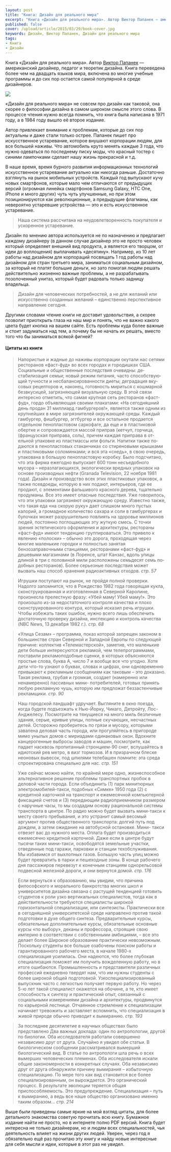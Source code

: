 ```yaml
---
layout: post
title: "Книга: Дизайн для реального мира"
excerpt: "Книга «Дизайн для реального мира». Автор Виктор Папанек — американский дизайнер, педагог и теоретик дизайна. Книга переведена более чем на двадцать языков мира, включена во многие учебные программы и до сих пор остается самой популярной в среде дизайнеров."
published: false
cover: /upload/article/2015/03/29/book-cover.jpg
keywords: Дизайн, Виктор Папанек, Дизайн для реального мира
tags:
- Книга
- Дизайн
---
```


Книга «Дизайн для реального мира». Автор <a href="https://ru.wikipedia.org/wiki/%D0%9F%D0%B0%D0%BF%D0%B0%D0%BD%D0%B5%D0%BA,_%D0%92%D0%B8%D0%BA%D1%82%D0%BE%D1%80" target="_blank">Виктор Папанек</a> — американский дизайнер, педагог и теоретик дизайна.
Книга переведена более чем на двадцать языков мира, включена во многие учебные программы и до сих пор остается самой популярной в среде дизайнеров.

<a href="http://store.artlebedev.ru/books/design/industrial/dizain-dlya-realnogo-mira/" target="_blank"><img src="{{ site.url}}/upload/article/2015/03/29/book-cover.jpg" class="original"/></a>

«Дизайн для реального мира» не совсем про дизайн как таковой, она скорее о философии дизайна в самом широком смысле этого слова. В процессе чтения нужно всегда помнить, что книга была написана в 1971 году, а в 1984 году вышло её второе издание.

Автор привлекает внимание к проблемам, которые до сих пор актуальны и даже стали только острее. Папанек пишет про искусственное устаревание, которое внушают корпорации людям, для все большей наживы. Что автомобиль круто менять каждые 3 года, что
нужно одеваться по последнему писку моды, что красный тостер с синими лампочками сделает нашу жизнь прекрасной и т.д.

В наше время, время бурного развития информационных технологий искусственное устаревание актуально как никогда раньше. Достаточно взглянуть на рынок мобильных устройств.
Каждый год выпускают кучу новых смартфонов, которые мало чем отличаются от предыдущих версий (огромная линейка смартфонов Samsung Galaxy, HTC One, iPhone и много других) чуть чуть улучшенные, но при этом позиционируются как революционные, а предыдущие флагманы, как невероятно устаревшие устройства — это и есть искусственное устаревание.

<blockquote>
Наша система рассчитана на неудовлетворенность покупателя и ускоренное
устаревание.
</blockquote>

Дизайн по мнению автора используется не по назначению и предлагает каждому дизайнеру (в данном случае дизайнер это не просто человек который определяет внешний вид продукта, а является его творцом, от идеи до воплощения) выплачивать
«десятину». Например, из 10 лет работы над дизайном для корпораций посвящать 1 год работы над дизайном для стран третьего мира, заниматься социальным дизайном, за который не платят большие деньги, но зато помогая людям решать действительно жизненно важные проблемы, а не разрабатывать позолоченный унитаз, который будет радовать только задницу владельца.

<blockquote>
Дизайн для человеческих потребностей, а не для желаний или искусственно созданных желаний – единственно перспективное направление сегодня.
</blockquote>

Другими словами чтение книги не доставит удовольствия, а скорее позволит приоткрыть глаза на наш мир и понять, что не важно какого цвета будет кнопка на вашем сайте. Есть проблемы куда более важные и стоит задуматься над тем, а почему бы не начать их решать, вместо того что бы заниматься всякой фигней?

#### Цитаты из книги

<blockquote class="long-read">
Напористые и жадные до наживы корпорации окутали нас сетями ресторанов «фаст-фуд» во всех городах и городишках США. Социальные и общественные последствия очевидны: де­стабилизация семьи; новый режим питания, часто способствую­щий тучности и несбалансированности диеты; деградация вку­совых рецепторов и, наконец, готовность мириться с кошмар­ной безвкусицей, загрязняющей визуальную среду. В этой связи интересно отметить, что самая крупная сеть ресторанов «фаст-фуд», гордо объявляющая своими плакатами: «На сегодняшний день продан 31 миллиард гамбургеров!», является также одним из крупнейших в мире загрязнителей окружающей среды. Каждый гамбургер, фишбургер, эггбургер и все остальное продается отдельном пенопластовом саркофаге, да еще и в пластиковой обертке и сопровождается массой приправ (кетчуп, горчица, (французская приправа, соль), причем каждая приправа в от­ельной упаковке из пластмассы или фольги. Напитки также по­даются в пенопластовых стаканчиках со стиреновыми крышка­ми и пластиковыми соломинками; и вся эта «снедь», в свою оче­редь, упакована в большую пенопластовую коробку. Было под­считано, что эта фирма ежегодно выпускает 600 тонн несъедоб­ного мусора – неразлагающихся, экологически вредных упако­вок на основе производных нефти (Granada Television, 22 ноября 1981 года). Дизайн и производство всех этих пластиковых упако­вок, а также псевдоеды, которую в них подают, интерьеров, где ее продают, с элементами фальшивого красного дерева, тща­тельно продуманы. Все это имеет опасные последствия.
Уже говорилось, что эти упаковки загрязняют окружающую среду. Известно также, что такая еда «на скорую руку» дает слишком много пустых калорий, а громадное количество сахара и соли в гамбургерах и булочках может разрушительно повлиять на здоровье миллионов людей, постоянно поглощающих эту жуткую смесь. С точки зрения эстетического оформления и ар­хитектуры, рестораны «фаст-фуд» имеют тенденцию группиро­ваться. Это привело к явлению «полоски» – обычно это дорога, проходящая через многие маленькие городки и полностью заня­тая бензозаправочными станциями, ресторанами «фаст-фуд» и дешевыми магазинами (в Лоренсе, штат Канзас, вдоль улицы длиной в три с половиной мили расположены семьдесят семь по­добных ресторанов).
Более серьезные последствия может вызвать наш способ хра­нения радиоактивных отходов.
<cite>стр. 57</cite>
</blockquote>

<blockquote class="long-read">
Игрушки поступают на рынок, не пройдя полной проверки. Надолго запомнится, что
в Рождество 1982 года говорящая кукла, сконструированная и изготовленная в Северной
Каролине, произнесла прелестную фразу: «Убей маму! Убей маму!». Это произошло из-за
недостаточного контроля качества и плохо сконструированного контура, который исказил
речь игрушки.
Чтобы избежать таких ошибок, нужно всего лишь обеспечить достаточную проверку
дизайна, инспекцию и контроль качества (NBC News, 13 декабря 1982 г.).
<cite>стр. 68</cite>
</blockquote>

<blockquote class="long-read">
«Улица Сезам» – программа, показ которой запрещен законом в большинстве стран
Северной и Западной Европы по следующей причине: коллектив «Телемастерской»,
заметив, что маленькие дети больше интересуются рекламой, чем телепрограммами,
поставили рекламоподобные сценки, в которых объясняются простые слова, буква А,
число 7 и вообще все что угодно. Хотя дети что-то узнают о буквах, словах и цифрах, они
одновременно привыкают к рекламным сообщениям как таковым – это доказано. Такая
реклама, грубая и громкая, создает (намеренно или ненамеренно) пассивных мини-
потребителей, готовых принять любую рекламную чушь, которую им предложат
беззастенчивые рекламщики.
<cite>стр. 90</cite>
</blockquote>

<blockquote class="long-read">
Наш городской ландшафт удручает. Выгляните в окно поезда, когда будете
подъезжать к Нью-Йорку, Чикаго, Детройту, Лос-Анджелесу. Посмотрите на тянущиеся
на много миль безличные здания, серые, кривые улицы, полные скучающих, несчастных
детей. Осторожно проберитесь по грязи и мусору, которыми завалена деловая часть
города, или прогуляйтесь в пригороде мимо унылых домов с мириадами одинаковых
окон. Вдохните канцерогенные выбросы заводов и машин, посмотрите, как падает
насквозь пропитанный стронцием-90 снег, вслушайтесь в идиотский рев метро, в визг
тормозов. И в призрачном блеске неоновых вывесок, под шпилями телебашен помните:
эта среда спроектирована специально для нас.
<cite>стр. 151</cite>
</blockquote>

<blockquote class="long-read">
Уже сейчас можно найти, по крайней мере одно, жизнеспособное альтернативное
решение проблемы транспортных пробок в деловой части города. Если объединить (1)
парк минитюрных электромобилей-такси, подобных «Симке» 1950 года (2) с кредитной
карточкой на транспорт и ежемесячной компьютерной фиксацией счетов и (3)
передающим радиоприемником размером с наручные часы, то мы создадим основу
рациональной системы транспорта в центре. По радио можно будет вызвать мини-такси к
месту своего пребывания, и это устранит самый весомый аргумент против общественного
транспорта: долгий путь под дождем, а затем ожидание на автобусной остановке. Мини-
такси отвезет вас до нужного места. Оплата будет производиться ежемесячно кредитной
карточкой. Даже если в центре будут тысячи таких мини-такси, освободятся земельные
участки, отведенные под гаражи, парковки и станции техобслуживания. Мы избавимся от
выхлопных газов. Большую часть улиц можно будет превратить в парки и пешеходные
зоны. В конце рабочего дня пассажиров перевезут к конечным станциям однорельсовой
подвесной железной дороги, и они вернутся домой.
<cite>стр. 176</cite>
</blockquote>

<blockquote class="long-read">
Если вернуться к образованию, мы увидим, что причина философского и морального
банкротства многих школ и университетов дизайна связана с растущей тенденцией
готовить студентов к роли узко вертикальных специалистов, тогда как в действительности
требуются специалисты широкой горизонтальной специализации, или синтезисты.
Практически все в сегодняшней университетской среде направлено против такой
подготовки в духе общего синтеза. Предварительные курсы, обязательные
дополнительные курсы, обязательные основные курсы «по выбору», деканы и профессора,
строящие свою империю в соответствии с собственными амбициями, – все это делает
более Широкое образование практически невозможным. Поскольку студенты все больше
озабочены поиском работы и гарантированного рабочего места, в начале 1980-х
специализация усилилась. Они надеются, что более глубокая специализация поможет им
получить вожделенную работу, но в итоге ошибаются. Промышленность и представители
различных профессий ежедневно твердят нам, что им нужны студенты с более широкой
общей подготовкой. Узкоспециализированный выпускник часто с легкостью получает
первую работу. Но через 5-ю лет такой специалист окажется на обочине, а те, кто имеет
способность к синтезу и практический опыт, связанный с социальными измерениями
дизайна и архитектуры, продвинутся по карьерной лестнице. Отчаянное стремление к
специализации начинает тревожить и заставляет вспомнить, что специализация в живой
природе обычно приводит к вымиранию.
<cite>стр. 193</cite>
</blockquote>

<blockquote class="long-read">
За последнее десятилетие в научных обществах было представлено Два важных доклада: один по
антропологии, другой по биологии. Оба исследователя работали совершенно независимо друг от
друга. Случайно я увидел обе статьи. В биологическом сообщении рассматривался вымерший
биологический вид. В статье по антропологи шла речь о всех вымерших человеческих племенах.
Оба исследователя искали общие закономерности в конкретных случаях. Оба независимо друг от
друга обнаружили причину вымирания – избыточную специализацию. По мере того как вид
становится все более специализированным, он вырождается. Это органический процесс. В
результате эволюции теряется общая приспособляемость.
Это предупреждение. Специализация – путь к вымиранию, а ведь все наше общество организовано
именно таким образом...
<cite>стр. 214</cite>
</blockquote>

Выше были приведены самые яркие на мой взгляд цитаты, для более детального знакомства советую прочитать всю книгу. Бумажное издание найти не просто, но в интернете полно PDF версий.
Книга будет интересна не только дизайнерам, но и людям всех специальностей, чья деятельность влияет на жизни других людей.
Уверен, через год я обязательно ещё раз прочитаю эту книгу и найду новые интересные для себя мысли и идеи, которые в этот раз не увидел.